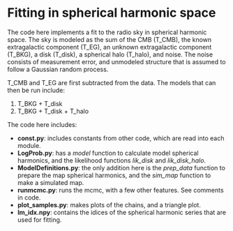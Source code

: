 # Fitting in spherical harmonic space

The code here implements a fit to the radio sky in spherical harmonic space. The sky is modeled as the sum of the CMB (T_CMB), the known extragalactic component (T_EG), an unknown extragalactic component (T_BKG), a disk (T_disk), a spherical halo (T_halo), and noise. The noise consists of measurement error, and unmodeled structure that is assumed to follow a Gaussian random process.

T_CMB and T_EG are first subtracted from the data. The models that can then be run include:
1. T_BKG + T_disk
2. T_BKG + T_disk + T_halo

The code here includes:
* **const.py**: includes constants from other code, which are read into each module.
* **LogProb.py**: has a *model* function to calculate model spherical harmonics, and the likelihood functions *lik_disk* and *lik_disk_halo*.
* **ModelDefinitions.py**: the only addition here is the *prep_data* function to prepare the map spherical harmonics, and the *sim_map* function to make a simulated map.
* **runmcmc.py**: runs the mcmc, with a few other features. See comments in code.
* **plot_samples.py**: makes plots of the chains, and a triangle plot.
* **lm_idx.npy**: contains the idices of the spherical harmonic series that are used for fitting.



